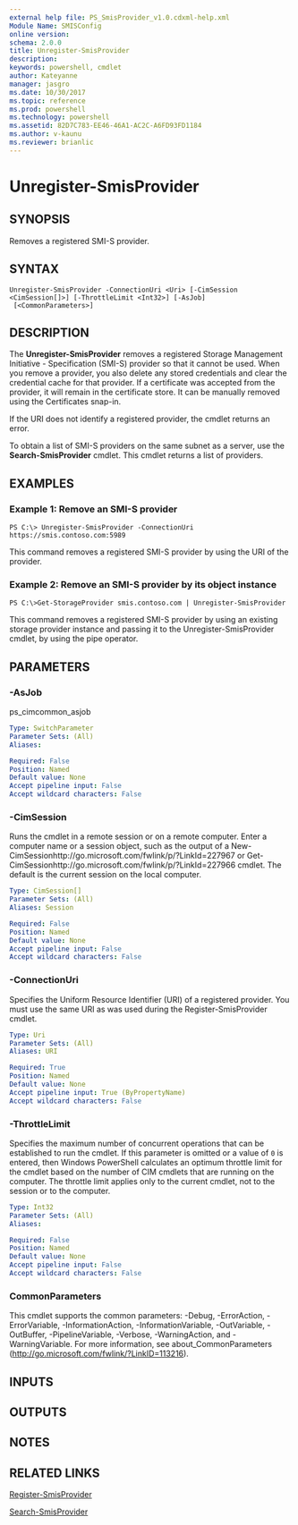 ```yaml
---
external help file: PS_SmisProvider_v1.0.cdxml-help.xml
Module Name: SMISConfig
online version: 
schema: 2.0.0
title: Unregister-SmisProvider
description: 
keywords: powershell, cmdlet
author: Kateyanne
manager: jasgro
ms.date: 10/30/2017
ms.topic: reference
ms.prod: powershell
ms.technology: powershell
ms.assetid: 82D7C783-EE46-46A1-AC2C-A6FD93FD1184
ms.author: v-kaunu
ms.reviewer: brianlic
---
```


# Unregister-SmisProvider

## SYNOPSIS
Removes a registered SMI-S provider.

## SYNTAX

```
Unregister-SmisProvider -ConnectionUri <Uri> [-CimSession <CimSession[]>] [-ThrottleLimit <Int32>] [-AsJob]
 [<CommonParameters>]
```

## DESCRIPTION
The **Unregister-SmisProvider** removes a registered Storage Management Initiative - Specification (SMI-S) provider so that it cannot be used.
When you remove a provider, you also delete any stored credentials and clear the credential cache for that provider.
If a certificate was accepted from the provider, it will remain in the certificate store.
It can be manually removed using the Certificates snap-in.

If the URI does not identify a registered provider, the cmdlet returns an error.

To obtain a list of SMI-S providers on the same subnet as a server, use the **Search-SmisProvider** cmdlet.
This cmdlet returns a list of providers.

## EXAMPLES

### Example 1: Remove an SMI-S provider
```
PS C:\> Unregister-SmisProvider -ConnectionUri https://smis.contoso.com:5989
```

This command removes a registered SMI-S provider by using the URI of the provider.

### Example 2: Remove an SMI-S provider by its object instance
```
PS C:\>Get-StorageProvider smis.contoso.com | Unregister-SmisProvider
```

This command removes a registered SMI-S provider by using an existing storage provider instance and passing it to the Unregister-SmisProvider cmdlet, by using the pipe operator.

## PARAMETERS

### -AsJob
ps_cimcommon_asjob

```yaml
Type: SwitchParameter
Parameter Sets: (All)
Aliases: 

Required: False
Position: Named
Default value: None
Accept pipeline input: False
Accept wildcard characters: False
```

### -CimSession
Runs the cmdlet in a remote session or on a remote computer.
Enter a computer name or a session object, such as the output of a New-CimSessionhttp://go.microsoft.com/fwlink/p/?LinkId=227967 or Get-CimSessionhttp://go.microsoft.com/fwlink/p/?LinkId=227966 cmdlet.
The default is the current session on the local computer.

```yaml
Type: CimSession[]
Parameter Sets: (All)
Aliases: Session

Required: False
Position: Named
Default value: None
Accept pipeline input: False
Accept wildcard characters: False
```

### -ConnectionUri
Specifies the Uniform Resource Identifier (URI) of a registered provider.
You must use the same URI as was used during the Register-SmisProvider cmdlet.

```yaml
Type: Uri
Parameter Sets: (All)
Aliases: URI

Required: True
Position: Named
Default value: None
Accept pipeline input: True (ByPropertyName)
Accept wildcard characters: False
```

### -ThrottleLimit
Specifies the maximum number of concurrent operations that can be established to run the cmdlet.
If this parameter is omitted or a value of `0` is entered, then Windows PowerShell calculates an optimum throttle limit for the cmdlet based on the number of CIM cmdlets that are running on the computer.
The throttle limit applies only to the current cmdlet, not to the session or to the computer.

```yaml
Type: Int32
Parameter Sets: (All)
Aliases: 

Required: False
Position: Named
Default value: None
Accept pipeline input: False
Accept wildcard characters: False
```

### CommonParameters
This cmdlet supports the common parameters: -Debug, -ErrorAction, -ErrorVariable, -InformationAction, -InformationVariable, -OutVariable, -OutBuffer, -PipelineVariable, -Verbose, -WarningAction, and -WarningVariable. For more information, see about_CommonParameters (http://go.microsoft.com/fwlink/?LinkID=113216).

## INPUTS

## OUTPUTS

## NOTES

## RELATED LINKS

[Register-SmisProvider](./Register-SmisProvider.md)

[Search-SmisProvider](./Search-SmisProvider.md)

